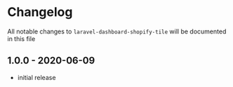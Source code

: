 # Changelog

All notable changes to `laravel-dashboard-shopify-tile` will be documented in this file

## 1.0.0 - 2020-06-09

- initial release
